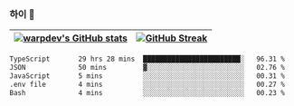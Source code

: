 
### 하이 👋
[![warpdev's GitHub stats](https://github-readme-stats.vercel.app/api?username=warpdev&show_icons=true&theme=vue-dark)](#) |[![GitHub Streak](https://github-readme-streak-stats.herokuapp.com/?user=warpdev&theme=dark)](#)
--- | --- |
<!--START_SECTION:waka-->

```txt
TypeScript       29 hrs 28 mins  ████████████████████████░   96.31 %
JSON             50 mins         ▓░░░░░░░░░░░░░░░░░░░░░░░░   02.76 %
JavaScript       5 mins          ░░░░░░░░░░░░░░░░░░░░░░░░░   00.31 %
.env file        4 mins          ░░░░░░░░░░░░░░░░░░░░░░░░░   00.27 %
Bash             4 mins          ░░░░░░░░░░░░░░░░░░░░░░░░░   00.23 %
```

<!--END_SECTION:waka-->

<!--
**warpdev/warpdev** is a ✨ _special_ ✨ repository because its `README.md` (this file) appears on your GitHub profile.

Here are some ideas to get you started:

- 🔭 I’m currently working on ...
- 🌱 I’m currently learning ...
- 👯 I’m looking to collaborate on ...
- 🤔 I’m looking for help with ...
- 💬 Ask me about ...
- 📫 How to reach me: ...
- 😄 Pronouns: ...
- ⚡ Fun fact: ...
-->
